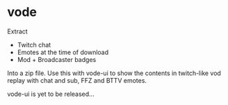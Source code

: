 # vode

Extract
- Twitch chat
- Emotes at the time of download
- Mod + Broadcaster badges

Into a zip file. Use this with vode-ui to show the contents in twitch-like vod replay with chat and sub, FFZ and BTTV emotes.

vode-ui is yet to be released...
